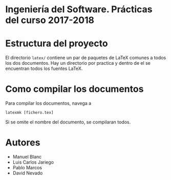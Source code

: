 
# Ingeniería del Software. Prácticas del curso 2017-2018

# Estructura del proyecto

El directorio `latex/` contiene un par de paquetes de LaTeX comunes a todos los
dos documentos. Hay un directorio por practica y dentro de el se encuentran
todos los fuentes LaTeX.

# Como compilar los documentos

Para compilar los documentos, navega a

    latexmk [fichero.tex]

Si se omite el nombre del documento, se compilaran todos.

# Autores

- Manuel Blanc
- Luis Carlos Jariego
- Pablo Marcos
- David Nevado